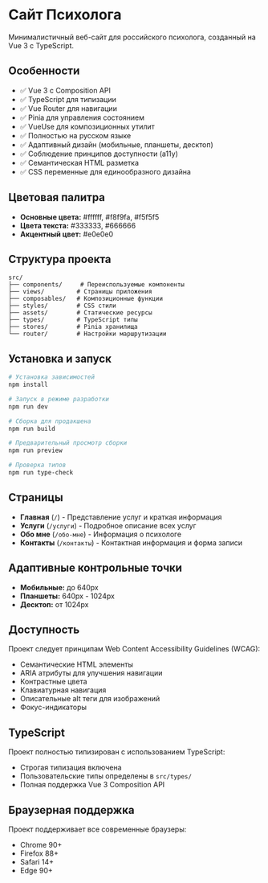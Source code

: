 # Сайт Психолога

Минималистичный веб-сайт для российского психолога, созданный на Vue 3 с TypeScript.

## Особенности

- ✅ Vue 3 с Composition API
- ✅ TypeScript для типизации
- ✅ Vue Router для навигации
- ✅ Pinia для управления состоянием
- ✅ VueUse для композиционных утилит
- ✅ Полностью на русском языке
- ✅ Адаптивный дизайн (мобильные, планшеты, десктоп)
- ✅ Соблюдение принципов доступности (a11y)
- ✅ Семантическая HTML разметка
- ✅ CSS переменные для единообразного дизайна

## Цветовая палитра

- **Основные цвета:** #ffffff, #f8f9fa, #f5f5f5
- **Цвета текста:** #333333, #666666
- **Акцентный цвет:** #e0e0e0

## Структура проекта

```
src/
├── components/     # Переиспользуемые компоненты
├── views/         # Страницы приложения
├── composables/   # Композиционные функции
├── styles/        # CSS стили
├── assets/        # Статические ресурсы
├── types/         # TypeScript типы
├── stores/        # Pinia хранилища
└── router/        # Настройки маршрутизации
```

## Установка и запуск

```bash
# Установка зависимостей
npm install

# Запуск в режиме разработки
npm run dev

# Сборка для продакшена
npm run build

# Предварительный просмотр сборки
npm run preview

# Проверка типов
npm run type-check
```

## Страницы

- **Главная** (`/`) - Представление услуг и краткая информация
- **Услуги** (`/услуги`) - Подробное описание всех услуг
- **Обо мне** (`/обо-мне`) - Информация о психологе
- **Контакты** (`/контакты`) - Контактная информация и форма записи

## Адаптивные контрольные точки

- **Мобильные:** до 640px
- **Планшеты:** 640px - 1024px  
- **Десктоп:** от 1024px

## Доступность

Проект следует принципам Web Content Accessibility Guidelines (WCAG):

- Семантические HTML элементы
- ARIA атрибуты для улучшения навигации
- Контрастные цвета
- Клавиатурная навигация
- Описательные alt теги для изображений
- Фокус-индикаторы

## TypeScript

Проект полностью типизирован с использованием TypeScript:

- Строгая типизация включена
- Пользовательские типы определены в `src/types/`
- Полная поддержка Vue 3 Composition API

## Браузерная поддержка

Проект поддерживает все современные браузеры:
- Chrome 90+
- Firefox 88+
- Safari 14+
- Edge 90+